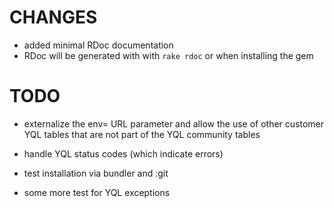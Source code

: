 # CHANGES
- added minimal RDoc documentation
- RDoc will be generated with with `rake rdoc` or when installing the gem


# TODO
- externalize the env= URL parameter and allow the use of other customer YQL tables that are not part of the YQL community tables
- handle YQL status codes (which indicate errors)


- test installation via bundler and :git
- some more test for YQL exceptions